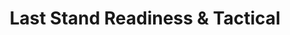 ---
title: "Last Stand Readiness & Tactical"
url: /sacramento/last-stand-readiness-und-tactical/
shop: Waffen
---